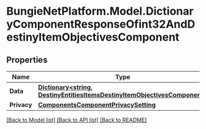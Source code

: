 # BungieNetPlatform.Model.DictionaryComponentResponseOfint32AndDestinyItemObjectivesComponent
## Properties

Name | Type | Description | Notes
------------ | ------------- | ------------- | -------------
**Data** | [**Dictionary&lt;string, DestinyEntitiesItemsDestinyItemObjectivesComponent&gt;**](DestinyEntitiesItemsDestinyItemObjectivesComponent.md) |  | [optional] 
**Privacy** | [**ComponentsComponentPrivacySetting**](ComponentsComponentPrivacySetting.md) |  | [optional] 

[[Back to Model list]](../README.md#documentation-for-models) [[Back to API list]](../README.md#documentation-for-api-endpoints) [[Back to README]](../README.md)

